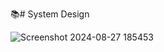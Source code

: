  :books:# System Design


![Screenshot 2024-08-27 185453](https://github.com/user-attachments/assets/1a60b8fe-1b01-4128-89c3-1bd67699a5cd)
